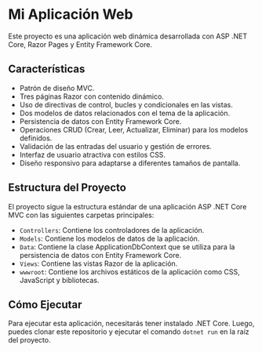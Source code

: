 # Mi Aplicación Web

Este proyecto es una aplicación web dinámica desarrollada con ASP .NET Core, Razor Pages y Entity Framework Core.

## Características

- Patrón de diseño MVC.
- Tres páginas Razor con contenido dinámico.
- Uso de directivas de control, bucles y condicionales en las vistas.
- Dos modelos de datos relacionados con el tema de la aplicación.
- Persistencia de datos con Entity Framework Core.
- Operaciones CRUD (Crear, Leer, Actualizar, Eliminar) para los modelos definidos.
- Validación de las entradas del usuario y gestión de errores.
- Interfaz de usuario atractiva con estilos CSS.
- Diseño responsivo para adaptarse a diferentes tamaños de pantalla.

## Estructura del Proyecto

El proyecto sigue la estructura estándar de una aplicación ASP .NET Core MVC con las siguientes carpetas principales:

- `Controllers`: Contiene los controladores de la aplicación.
- `Models`: Contiene los modelos de datos de la aplicación.
- `Data`: Contiene la clase ApplicationDbContext que se utiliza para la persistencia de datos con Entity Framework Core.
- `Views`: Contiene las vistas Razor de la aplicación.
- `wwwroot`: Contiene los archivos estáticos de la aplicación como CSS, JavaScript y bibliotecas.

## Cómo Ejecutar

Para ejecutar esta aplicación, necesitarás tener instalado .NET Core. Luego, puedes clonar este repositorio y ejecutar el comando `dotnet run` en la raíz del proyecto.

